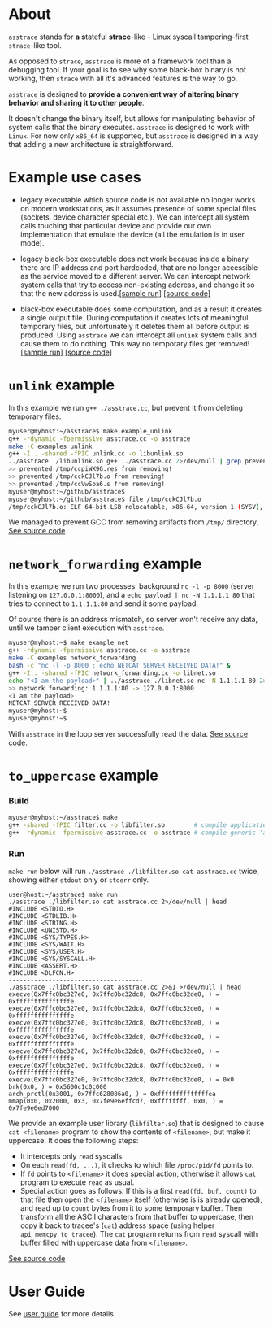 # About
`asstrace` stands for **a** **s**tateful **strace**-like - Linux syscall tampering-first `strace`-like tool.

As opposed to `strace`, `asstrace` is more of a framework tool than a debugging tool. If your goal is to see why some black-box binary is not working, then `strace` with all it's advanced features is the way to go.

`asstrace` is designed to **provide a convenient way of altering binary behavior and sharing it to other people**.

It doesn't change the binary itself, but allows for manipulating behavior of system calls that the binary executes.
`asstrace` is designed to work with `Linux`. For now only `x86_64` is supported, but `asstrace` is designed in a way that adding a new architecture is straightforward.

# Example use cases

* legacy executable which source code is not available no longer works on modern workstations, as it assumes presence of some special files (sockets, device character special etc.). We can intercept all system calls touching that particular device and provide our own implementation that emulate the device (all the emulation is in user mode).

* legacy black-box executable does not work because inside a binary there are IP address and port hardcoded, that are no longer accessible as the service moved to a different server. We can intercept network system calls that try to access non-existing address, and change it so that the new address is used.[[sample run]](#network_forwarding-example) [[source code]](./examples/network_forwarding.cc)

* black-box executable does some computation, and as a result it creates a single output file. During computation it creates lots of meaningful temporary files, but unfortunately it deletes them all before output is produced. Using `asstrace` we can intercept all `unlink` system calls and cause them to do nothing. This way no temporary files get removed! [[sample run]](#unlink-example) [[source code]](./examples/unlink.cc)

# `unlink` example

In this example we run `g++ ./asstrace.cc`, but prevent it from deleting temporary files.

```bash
myuser@myhost:~/asstrace$ make example_unlink
g++ -rdynamic -fpermissive asstrace.cc -o asstrace
make -C examples unlink
g++ -I.. -shared -fPIC unlink.cc -o libunlink.so
../asstrace ./libunlink.so g++ ../asstrace.cc 2>/dev/null | grep prevented
>> prevented /tmp/ccpiWX9G.res from removing!
>> prevented /tmp/cckCJl7b.o from removing!
>> prevented /tmp/ccVwSoa6.s from removing!
myuser@myhost:~/github/asstrace$
myuser@myhost:~/github/asstrace$ file /tmp/cckCJl7b.o
/tmp/cckCJl7b.o: ELF 64-bit LSB relocatable, x86-64, version 1 (SYSV), not stripped
```

We managed to prevent GCC from removing artifacts from `/tmp/` directory. [See source code](./examples/unlink.cc)

# `network_forwarding` example

In this example we run two processes: background `nc -l -p 8000` (server listening on `127.0.0.1:8000`), and a `echo payload | nc -N 1.1.1.1 80` that tries to connect to `1.1.1.1:80` and send it some payload.

Of course there is an address mismatch, so server won't receive any data, until we tamper client execution with `asstrace`.

```bash
myuser@myhost:~$ make example_net
g++ -rdynamic -fpermissive asstrace.cc -o asstrace
make -C examples network_forwarding
bash -c "nc -l -p 8000 ; echo NETCAT SERVER RECEIVED DATA!" &
g++ -I.. -shared -fPIC network_forwarding.cc -o libnet.so
echo "<I am the payload>" | ../asstrace ./libnet.so nc -N 1.1.1.1 80 2>/dev/null
>> network forwarding: 1.1.1.1:80 -> 127.0.0.1:8000
<I am the payload>
NETCAT SERVER RECEIVED DATA!
myuser@myhost:~$
myuser@myhost:~$
```

With `asstrace` in the loop server successfully read the data. [See source code](./examples/network_forwarding.cc).

# `to_uppercase` example


### Build

```bash
myuser@myhost:~/asstrace$ make
g++ -shared -fPIC filter.cc -o libfilter.so        # compile application-specific user library
g++ -rdynamic -fpermissive asstrace.cc -o asstrace # compile generic 'asstrace' engine
```

### Run

`make run` below will run `./asstrace ./libfilter.so cat asstrace.cc` twice, showing either `stdout` only or `stderr` only.

```
user@host:~/asstrace$ make run
./asstrace ./libfilter.so cat asstrace.cc 2>/dev/null | head
#INCLUDE <STDIO.H>
#INCLUDE <STDLIB.H>
#INCLUDE <STRING.H>
#INCLUDE <UNISTD.H>
#INCLUDE <SYS/TYPES.H>
#INCLUDE <SYS/WAIT.H>
#INCLUDE <SYS/USER.H>
#INCLUDE <SYS/SYSCALL.H>
#INCLUDE <ASSERT.H>
#INCLUDE <DLFCN.H>
-------------------------------------
./asstrace ./libfilter.so cat asstrace.cc 2>&1 >/dev/null | head
execve(0x7ffc0bc327e0, 0x7ffc0bc32dc8, 0x7ffc0bc32de0, ) = 0xfffffffffffffffe
execve(0x7ffc0bc327e0, 0x7ffc0bc32dc8, 0x7ffc0bc32de0, ) = 0xfffffffffffffffe
execve(0x7ffc0bc327e0, 0x7ffc0bc32dc8, 0x7ffc0bc32de0, ) = 0xfffffffffffffffe
execve(0x7ffc0bc327e0, 0x7ffc0bc32dc8, 0x7ffc0bc32de0, ) = 0xfffffffffffffffe
execve(0x7ffc0bc327e0, 0x7ffc0bc32dc8, 0x7ffc0bc32de0, ) = 0xfffffffffffffffe
execve(0x7ffc0bc327e0, 0x7ffc0bc32dc8, 0x7ffc0bc32de0, ) = 0xfffffffffffffffe
execve(0x7ffc0bc327e0, 0x7ffc0bc32dc8, 0x7ffc0bc32de0, ) = 0x0
brk(0x0, ) = 0x5600c1c0c000
arch_prctl(0x3001, 0x7ffc628086a0, ) = 0xffffffffffffffea
mmap(0x0, 0x2000, 0x3, 0x7fe9e6effcd7, 0xffffffff, 0x0, ) = 0x7fe9e6ed7000

```

We provide an example user library (`libfilter.so`) that is designed to cause `cat <filename>` program to show the contents of `<filename>`, but make it uppercase. It does the following steps:

* It intercepts only `read` syscalls.
* On each `read(fd, ...)`, it checks to which file `/proc/pid/fd` points to.
* If `fd` points to `<filename>` it does special action, otherwise it allows `cat` program to execute `read` as usual.
* Special action goes as follows: If this is a first `read(fd, buf, count)` to that file then open the `<filename>` itself (otherwise is is already opened), and read up to `count` bytes from it to some temporary buffer. Then transform all the ASCII characters from that buffer to uppercase, then copy it back to tracee's (`cat`) address space (using helper `api_memcpy_to_tracee`). The `cat` program returns from `read` syscall with buffer filled with uppercase data from `<filename>`.

[See source code](./filter.cc)

# User Guide

See [user guide](./USER_GUIDE.md) for more details.